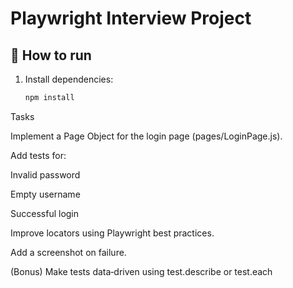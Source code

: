 # Playwright Interview Project

## 🚀 How to run
1. Install dependencies:
   ```bash
   npm install


Tasks

Implement a Page Object for the login page (pages/LoginPage.js).

Add tests for:

Invalid password

Empty username

Successful login

Improve locators using Playwright best practices.

Add a screenshot on failure.

(Bonus) Make tests data‑driven using test.describe or test.each